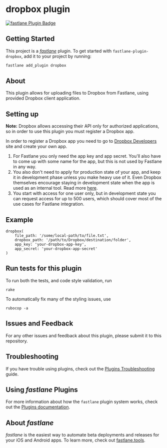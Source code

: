 # dropbox plugin

[![fastlane Plugin Badge](https://rawcdn.githack.com/fastlane/fastlane/master/fastlane/assets/plugin-badge.svg)](https://rubygems.org/gems/fastlane-plugin-dropbox)

## Getting Started

This project is a [_fastlane_](https://github.com/fastlane/fastlane) plugin. To get started with `fastlane-plugin-dropbox`, add it to your project by running:

```bash
fastlane add_plugin dropbox
```

## About

This plugin allows for uploading files to Dropbox from Fastlane, using provided Dropbox client application.

## Setting up

**Note:** Dropbox allows accessing their API only for authorized applications, so in order to use this plugin you must register a Dropbox app.

In order to register a Dropbox app you need to go to [Dropbox Developers](https://www.dropbox.com/developers/apps) site and create your own app. 

1. For Fastlane you only need the app key and app secret. You'll also have to come up with some name for the app, but this is not used by Fastlane in any way.
1. You also don't need to apply for production state of your app, and keep it in development phase unless you make heavy use of it. Even Dropbox themselves encourage staying in development state when the app is used as an internal tool. Read more [here](https://www.dropbox.com/developers/reference/developer-guide#production-approval).
1. You start with access for one user only, but in development state you can request access for up to 500 users, which should cover most of the use cases for Fastlane integration.

## Example

    dropbox(
        file_path: '/some/local-path/to/file.txt',
        dropbox_path: '/path/to/Dropbox/destination/folder',
        app_key: 'your-dropbox-app-key',
        app_secret: 'your-dropbox-app-secret'
    )

## Run tests for this plugin

To run both the tests, and code style validation, run

```
rake
```

To automatically fix many of the styling issues, use
```
rubocop -a
```

## Issues and Feedback

For any other issues and feedback about this plugin, please submit it to this repository.

## Troubleshooting

If you have trouble using plugins, check out the [Plugins Troubleshooting](https://docs.fastlane.tools/plugins/plugins-troubleshooting/) guide.

## Using _fastlane_ Plugins

For more information about how the `fastlane` plugin system works, check out the [Plugins documentation](https://docs.fastlane.tools/plugins/create-plugin/).

## About _fastlane_

_fastlane_ is the easiest way to automate beta deployments and releases for your iOS and Android apps. To learn more, check out [fastlane.tools](https://fastlane.tools).
